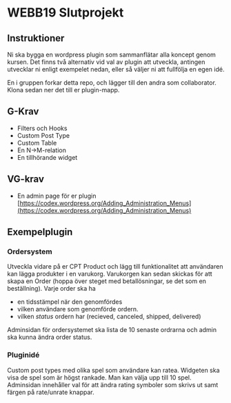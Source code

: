 # WEBB19 Slutprojekt

## Instruktioner
Ni ska bygga en wordpress plugin som sammanflätar alla koncept genom kursen.
Det finns två alternativ vid val av plugin att utveckla, 
antingen utvecklar ni enligt exempelet nedan, eller så väljer ni att fullfölja en egen idé.

En i gruppen forkar detta repo, och lägger till den andra som collaborator.
Klona sedan ner det till er plugin-mapp.

## G-Krav
* Filters och Hooks
* Custom Post Type
* Custom Table
* En N->M-relation
* En tillhörande widget

## VG-krav
* En admin page för er plugin [https://codex.wordpress.org/Adding_Administration_Menus](https://codex.wordpress.org/Adding_Administration_Menus)

## Exempelplugin

### Ordersystem
Utveckla vidare på er CPT Product och lägg till funktionalitet att användaren kan lägga produkter i en varukorg. 
Varukorgen kan sedan skickas för att skapa en Order (hoppa över steget med betallösningar, se det som en beställning).
Varje order ska ha 

* en tidsstämpel när den genomfördes
* vilken användare som genomförde ordern.
* vilken _status_ ordern har (recieved, canceled, shipped, delivered)

Adminsidan för ordersystemet ska lista de 10 senaste ordrarna och admin ska kunna ändra order status.

### Pluginidé
Custom post types med olika spel som användare kan ratea. 
Widgeten ska visa de spel som är högst rankade. Man kan välja upp till 10 spel. 
Adminsidan innehåller val för att ändra rating symboler som skrivs ut samt färgen på rate/unrate knappar.